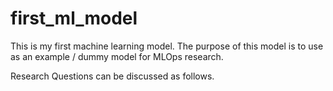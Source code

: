 # first_ml_model

This is my first machine learning model. The purpose of this model is to use as an example / dummy model for MLOps research.

Research Questions can be discussed as follows.
